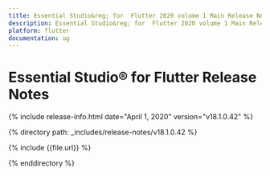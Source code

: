 ```yaml
---
title: Essential Studio&reg; for  Flutter 2020 volume 1 Main Release Notes  
description: Essential Studio&reg; for  Flutter 2020 volume 1 Main Release Notes  
platform: flutter
documentation: ug
---
```


# Essential Studio&reg; for  Flutter Release Notes  

{% include release-info.html date="April 1, 2020"  version="v18.1.0.42" %} 


{% directory path: _includes/release-notes/v18.1.0.42 %}

{% include {{file.url}} %}

{% enddirectory %}